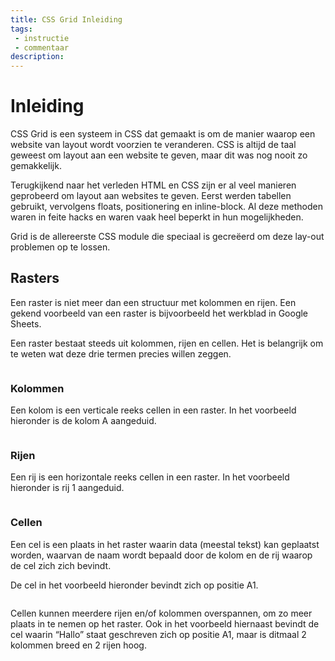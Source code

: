 ```yaml
---
title: CSS Grid Inleiding
tags: 
 - instructie
 - commentaar
description:
---
```


# Inleiding

CSS Grid is een systeem in CSS dat gemaakt is om de manier waarop een website van layout wordt voorzien te veranderen. CSS is altijd de taal geweest om layout aan een website te geven, maar dit was nog nooit zo gemakkelijk.

Terugkijkend naar het verleden HTML en CSS zijn er al veel manieren geprobeerd om layout aan websites te geven. Eerst werden tabellen gebruikt, vervolgens floats, positionering en inline-block. Al deze methoden waren in feite hacks en waren vaak heel beperkt in hun mogelijkheden. 

Grid is de allereerste CSS module die speciaal is gecreëerd om deze lay-out problemen op te lossen.


## Rasters

Een raster is niet meer dan een structuur met kolommen en rijen. Een gekend voorbeeld van een raster is bijvoorbeeld het werkblad in Google Sheets. 

Een raster bestaat steeds uit kolommen, rijen en cellen. Het is belangrijk om te weten wat deze drie termen precies willen zeggen.


<img src="{{ site.baseurl }}/assets/img/css-grid-1.png" alt="" style="height: auto; max-width: 100%">


### Kolommen

Een kolom is een verticale reeks cellen in een raster. In het voorbeeld hieronder is de kolom A aangeduid.

<img src="{{ site.baseurl }}/assets/img/css-grid-2.png" alt="" style="height: auto; max-width: 100%">

### Rijen

Een rij is een horizontale reeks cellen in een raster. In het voorbeeld hieronder is rij 1 aangeduid.

<img src="{{ site.baseurl }}/assets/img/css-grid-3.png" alt="" style="height: auto; max-width: 100%">

### Cellen

Een cel is een plaats in het raster waarin data (meestal tekst) kan geplaatst worden, waarvan de naam wordt bepaald door de kolom en de rij waarop de cel zich zich bevindt. 

De cel in het voorbeeld hieronder bevindt zich op positie A1.

<img src="{{ site.baseurl }}/assets/img/css-grid-4.png" alt="" style="height: auto; max-width: 100%">

Cellen kunnen meerdere rijen en/of kolommen overspannen, om zo meer plaats in te nemen op het raster. Ook in het voorbeeld hiernaast bevindt de cel waarin “Hallo” staat geschreven zich op positie A1, maar is ditmaal 2 kolommen breed en 2 rijen hoog.

<img src="{{ site.baseurl }}/assets/img/css-grid-5.png" alt="" style="height: auto; max-width: 100%">